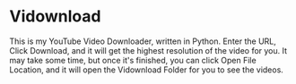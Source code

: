 # Vidownload
This is my YouTube Video Downloader, written in Python. Enter the URL, Click Download, and it will get the highest resolution of the video for you. It may take some time, but once it's finished, you can click Open File Location, and it will open the Vidownload Folder for you to see the videos.
